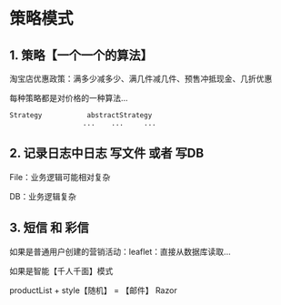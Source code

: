 # 策略模式

## 1. 策略【一个一个的算法】

淘宝店优惠政策：满多少减多少、满几件减几件、预售冲抵现金、几折优惠

每种策略都是对价格的一种算法...

```
Strategy           abstractStrategy
                  ...    ...     ...
```

## 2. 记录日志中日志 写文件 或者 写DB

File：业务逻辑可能相对复杂

DB：业务逻辑复杂

## 3. 短信 和 彩信

如果是普通用户创建的营销活动：leaflet：直接从数据库读取...

如果是智能【千人千面】模式

productList + style【随机】 = 【邮件】 Razor